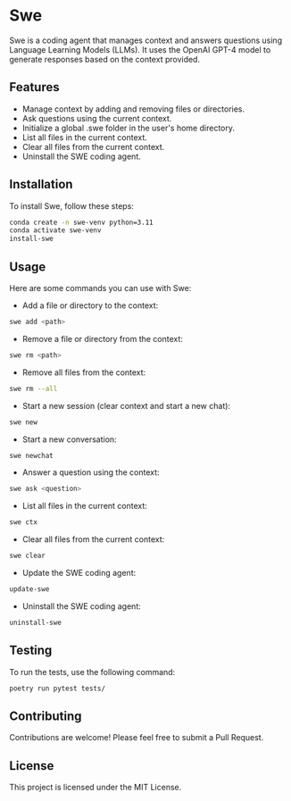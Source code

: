 # Swe

Swe is a coding agent that manages context and answers questions using Language Learning Models (LLMs). It uses the OpenAI GPT-4 model to generate responses based on the context provided.

## Features

- Manage context by adding and removing files or directories.
- Ask questions using the current context.
- Initialize a global .swe folder in the user's home directory.
- List all files in the current context.
- Clear all files from the current context.
- Uninstall the SWE coding agent.

## Installation

To install Swe, follow these steps:

```bash
conda create -n swe-venv python=3.11
conda activate swe-venv
install-swe
```

## Usage

Here are some commands you can use with Swe:

- Add a file or directory to the context:

```bash
swe add <path>
```

- Remove a file or directory from the context:

```bash
swe rm <path>
```

- Remove all files from the context:

```bash
swe rm --all
```

- Start a new session (clear context and start a new chat):

```bash
swe new
```

- Start a new conversation:

```bash
swe newchat
```

- Answer a question using the context:

```bash
swe ask <question>
```

- List all files in the current context:

```bash
swe ctx
```

- Clear all files from the current context:

```bash
swe clear
```

- Update the SWE coding agent:

```bash
update-swe
```

- Uninstall the SWE coding agent:

```bash
uninstall-swe
```

## Testing

To run the tests, use the following command:

```bash
poetry run pytest tests/
```

## Contributing

Contributions are welcome! Please feel free to submit a Pull Request.

## License

This project is licensed under the MIT License.